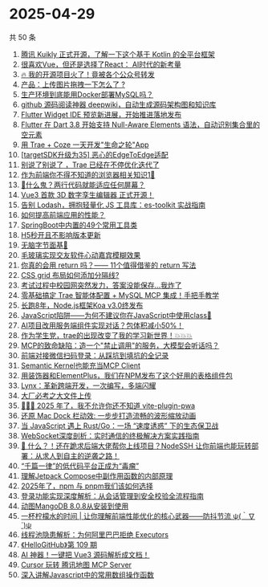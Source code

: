 # 2025-04-29

共 50 条

<!-- BEGIN JUEJIN -->
<!-- 最后更新时间 2025-04-29 00:14:33 +0800 -->
1. [腾讯 Kuikly 正式开源，了解一下这个基于 Kotlin 的全平台框架](https://juejin.cn/post/7497558282410115091)
1. [很喜欢Vue，但还是选择了React： AI时代的新考量](https://juejin.cn/post/7497174194715852815)
1. [🔥 我的开源项目火了！竟被各个公众号转发](https://juejin.cn/post/7497183377655087158)
1. [产品：上传图片拖拽一下怎么了 ? ](https://juejin.cn/post/7497597555347259443)
1. [生产环境到底能用Docker部署MySQL吗？](https://juejin.cn/post/7497057694530502665)
1. [github 源码阅读神器 deepwiki，自动生成源码架构图和知识库](https://juejin.cn/post/7497142873038880804)
1. [Flutter Widget IDE 预览新进展，开始推进落地发布](https://juejin.cn/post/7497194242211168294)
1. [Flutter 在 Dart 3.8 开始支持 Null-Aware Elements 语法，自动识别集合里的空元素](https://juejin.cn/post/7497178325158887460)
1. [用 Trae + Coze 一天开发"生命之轮"App](https://juejin.cn/post/7496876253865099316)
1. [[targetSDK升级为35] 恶心的EdgeToEdge适配](https://juejin.cn/post/7497170890083762213)
1. [别说了别说了 ，Trae 已经在不停优化迭代了 ](https://juejin.cn/post/7497821254205456410)
1. [作为前端你不得不知道的浏览器相关知识1🚀](https://juejin.cn/post/7497074247778746407)
1. [🤡什么鬼？两行代码就能适应任何屏幕？](https://juejin.cn/post/7497895954101403688)
1. [Vue3 首款 3D 数字孪生编辑器 正式开源！](https://juejin.cn/post/7497821254205816858)
1. [告别 Lodash，拥抱轻量化 JS 工具库：es-toolkit 实战指南](https://juejin.cn/post/7497154787525640229)
1. [如何提高前端应用的性能？](https://juejin.cn/post/7497128873751380005)
1. [SpringBoot中内置的49个常用工具类](https://juejin.cn/post/7497173460423753740)
1. [H5秒开且不影响版本更新](https://juejin.cn/post/7496694867793985563)
1. [无脑字节面基🥲](https://juejin.cn/post/7497919799172005888)
1. [毛玻璃实现交友软件心动嘉宾模糊效果](https://juejin.cn/post/7497821254205833242)
1. [你真的会用 return 吗？—— 11个值得借鉴的 return 写法](https://juejin.cn/post/7497804336568582183)
1. [CSS grid 布局如何添加分隔线?](https://juejin.cn/post/7497435737051709450)
1. [考试过程中校园网突然发力，答案没能保存...我炸了](https://juejin.cn/post/7497120124907913216)
1. [零基础搞定 Trae 智能体配置 + MySQL MCP 集成！手把手教学](https://juejin.cn/post/7496803529828155433)
1. [长跑8年，Node.js框架Koa v3.0终发布](https://juejin.cn/post/7497995257503236111)
1. [JavaScript陷阱——为何不建议你在JavaScript中使用class🫥](https://juejin.cn/post/7497120124906864640)
1. [AI项目改用服务端组件实现对话？包体积减小50%！](https://juejin.cn/post/7497821254204932122)
1. [作为学生党，trae的出现改变了我的学习新世界！💥💥💥](https://juejin.cn/post/7497168694985146420)
1. [MCP的致命缺陷：造一个"禁止调用"的服务，大模型会听话吗？](https://juejin.cn/post/7497428040484192310)
1. [前端对接微信扫码登录：从踩坑到填坑的全记录](https://juejin.cn/post/7497534120421392422)
1. [Semantic Kernel也能充当MCP Client](https://juejin.cn/post/7497074247777845287)
1. [用装饰器和ElementPlus，我们在NPM发布了这个好用的表格组件包](https://juejin.cn/post/7497818592014860315)
1. [Lynx：革新跨端开发，一次编写，多端闪耀](https://juejin.cn/post/7497920392334983177)
1. [大厂必考之大文件上传](https://juejin.cn/post/7497633044137639977)
1. [🚀🚀🚀 2025 年了，我不允许你还不知道 vite-plugin-pwa](https://juejin.cn/post/7497868344223989794)
1. [还原 Mac Dock 栏动效: 一步步打造流畅的波形缩放动画](https://juejin.cn/post/7497435737051971594)
1. [当 JavaScript 遇上 Rust/Go：一场 “速度诱惑” 下的生态保卫战](https://juejin.cn/post/7497970855910752282)
1. [ WebSocket深度剖析：实时通信的终极解决方案实践指南](https://juejin.cn/post/7497057694530387977)
1. [ 🤯 什么？！还在跪求后端大佬帮你上线项目？NodeSSH 让你前端也能玩转部署：从求人到自主的逆袭之路！](https://juejin.cn/post/7497413393542578227)
1. [“千篇一律”的低代码平台正成为“毒瘤”](https://juejin.cn/post/7497148576293666835)
1. [理解Jetpack Compose中副作用函数的内部原理](https://juejin.cn/post/7497813937670373415)
1. [2025年了，npm 与 pnpm我们该如何选择](https://juejin.cn/post/7497801626671448104)
1. [ 登录功能实现深度解析：从会话管理到安全校验全流程指南](https://juejin.cn/post/7497533992087797800)
1. [动图MangoDB 8.0.8从安装到使用](https://juejin.cn/post/7497148125929848884)
1. [一杯柠檬水的时间 | 让你理解前端性能优化的核心武器——防抖节流  ψ(｀∇´)ψ](https://juejin.cn/post/7497250572736430092)
1. [线程池隐患解析：为何阿里巴巴拒绝 Executors](https://juejin.cn/post/7497173891811393563)
1. [《HelloGitHub》第 109 期](https://juejin.cn/post/7497869631567544361)
1. [AI 神器！一键把 Vue3 源码解析成文档！](https://juejin.cn/post/7497194242211397670)
1. [Cursor 玩转 腾讯地图 MCP Server](https://juejin.cn/post/7497317090660499506)
1. [深入讲解Javascript中的常用数组操作函数](https://juejin.cn/post/7497120124906962944)
<!-- END JUEJIN -->
